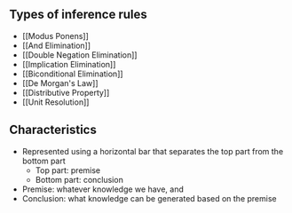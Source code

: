 ## Types of inference rules

- [[Modus Ponens]]
- [[And Elimination]]
- [[Double Negation Elimination]]
- [[Implication Elimination]]
- [[Biconditional Elimination]]
- [[De Morgan's Law]]
- [[Distributive Property]]
- [[Unit Resolution]]

## Characteristics

- Represented using a horizontal bar that separates the top part from the bottom part
	- Top part: premise
	- Bottom part: conclusion
- Premise: whatever knowledge we have, and 
- Conclusion: what knowledge can be generated based on the premise
